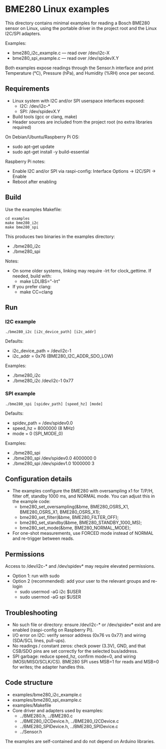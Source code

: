 # BME280 Linux examples

This directory contains minimal examples for reading a Bosch BME280 sensor on Linux, using the portable driver in the project root and the Linux I2C/SPI adapters.

Examples:
- bme280_i2c_example.c — read over /dev/i2c-X
- bme280_spi_example.c — read over /dev/spidevX.Y

Both examples expose readings through the Sensor.h interface and print Temperature (°C), Pressure (hPa), and Humidity (%RH) once per second.

## Requirements
- Linux system with I2C and/or SPI userspace interfaces exposed:
  - I2C: /dev/i2c-*
  - SPI: /dev/spidevX.Y
- Build tools (gcc or clang, make)
- Header sources are included from the project root (no extra libraries required)

On Debian/Ubuntu/Raspberry Pi OS:
- sudo apt-get update
- sudo apt-get install -y build-essential

Raspberry Pi notes:
- Enable I2C and/or SPI via raspi-config: Interface Options -> I2C/SPI -> Enable
- Reboot after enabling

## Build

Use the examples Makefile:

```
cd examples
make bme280_i2c
make bme280_spi
```

This produces two binaries in the examples directory:
- ./bme280_i2c
- ./bme280_spi

Notes:
- On some older systems, linking may require -lrt for clock_gettime. If needed, build with:
  - make LDLIBS="-lrt"
- If you prefer clang:
  - make CC=clang

## Run

### I2C example
```
./bme280_i2c [i2c_device_path] [i2c_addr]
```
Defaults:
- i2c_device_path = /dev/i2c-1
- i2c_addr = 0x76 (BME280_I2C_ADDR_SDO_LOW)

Examples:
- ./bme280_i2c
- ./bme280_i2c /dev/i2c-1 0x77

### SPI example
```
./bme280_spi [spidev_path] [speed_hz] [mode]
```
Defaults:
- spidev_path = /dev/spidev0.0
- speed_hz = 8000000 (8 MHz)
- mode = 0 (SPI_MODE_0)

Examples:
- ./bme280_spi
- ./bme280_spi /dev/spidev0.0 4000000 0
- ./bme280_spi /dev/spidev1.0 1000000 3

## Configuration details

- The examples configure the BME280 with oversampling x1 for T/P/H, filter off, standby 1000 ms, and NORMAL mode. You can adjust this in the example code:
  - bme280_set_oversampling(&bme, BME280_OSRS_X1, BME280_OSRS_X1, BME280_OSRS_X1);
  - bme280_set_filter(&bme, BME280_FILTER_OFF);
  - bme280_set_standby(&bme, BME280_STANDBY_1000_MS);
  - bme280_set_mode(&bme, BME280_NORMAL_MODE);
- For one-shot measurements, use FORCED mode instead of NORMAL and re-trigger between reads.

## Permissions
Access to /dev/i2c-* and /dev/spidev* may require elevated permissions.
- Option 1: run with sudo
- Option 2 (recommended): add your user to the relevant groups and re-login
  - sudo usermod -aG i2c $USER
  - sudo usermod -aG spi $USER

## Troubleshooting
- No such file or directory: ensure /dev/i2c-* or /dev/spidev* exist and are enabled (raspi-config on Raspberry Pi).
- I/O error on I2C: verify sensor address (0x76 vs 0x77) and wiring (SDA/SCL lines, pull-ups).
- No readings / constant zeros: check power (3.3V), GND, and that CSB/SDO pins are set correctly for the selected bus/address.
- SPI garbage: reduce speed_hz, confirm mode=0, and wiring (MOSI/MISO/SCLK/CS). BME280 SPI uses MSB=1 for reads and MSB=0 for writes; the adapter handles this.

## Code structure
- examples/bme280_i2c_example.c
- examples/bme280_spi_example.c
- examples/Makefile
- Core driver and adapters used by examples:
  - ../BME280.h, ../BME280.c
  - ../BME280_I2CDevice.h, ../BME280_I2CDevice.c
  - ../BME280_SPIDevice.h, ../BME280_SPIDevice.c
  - ../Sensor.h

The examples are self-contained and do not depend on Arduino libraries.
